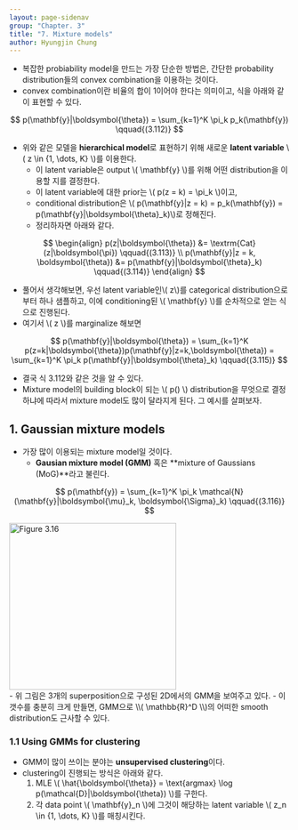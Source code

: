 ```yaml
---
layout: page-sidenav
group: "Chapter. 3"
title: "7. Mixture models"
author: Hyungjin Chung
---
```


- 복잡한 probiability model을 만드는 가장 단순한 방법은, 간단한 probability distribution들의 convex combination을 이용하는 것이다.
- convex combination이란 비율의 합이 1이어야 한다는 의미이고, 식을 아래와 같이 표현할 수 있다.

$$
p(\mathbf{y}|\boldsymbol{\theta}) = \sum_{k=1}^K \pi_k p_k(\mathbf{y}) \qquad{(3.112)}
$$

- 위와 같은 모델을 **hierarchical model**로 표현하기 위해 새로운 **latent variable** \\( z \in \{1, \dots, K\} \\)를 이용한다.
    - 이 latent variable은 output \\( \mathbf{y} \\)를 위해 어떤 distribution을 이용할 지를 결정한다.
    - 이 latent variable에 대한 prior는 \\( p(z = k) = \pi_k \\)이고,
    - conditional distribution은 \\( p(\mathbf{y}\|z = k) = p_k(\mathbf{y}) = p(\mathbf{y}\|\boldsymbol{\theta}_k)\\)로 정해진다.
    - 정리하자면 아래와 같다.

$$
\begin{align}
p(z|\boldsymbol{\theta}) &= \textrm{Cat}(z|\boldsymbol{\pi}) \qquad{(3.113)} \\
p(\mathbf{y}|z = k, \boldsymbol{\theta}) &= p(\mathbf{y}|\boldsymbol{\theta}_k) \qquad{(3.114)}
\end{align}
$$

- 풀어서 생각해보면, 우선 latent variable인\\( z\\)를 categorical distribution으로부터 하나 샘플하고, 이에 conditioning된 \\( \mathbf{y} \\)를 순차적으로 얻는 식으로 진행된다.
- 여기서 \\( z \\)를 marginalize 해보면

$$
p(\mathbf{y}|\boldsymbol{\theta}) = \sum_{k=1}^K p(z=k|\boldsymbol{\theta})p(\mathbf{y}|z=k,\boldsymbol{\theta}) = \sum_{k=1}^K \pi_k p(\mathbf{y}|\boldsymbol{\theta}_k) \qquad{(3.115)}
$$

- 결국 식 3.112와 같은 것을 알 수 있다.
- Mixture model의 building block이 되는 \\( p() \\) distribution을 무엇으로 결정하냐에 따라서 mixture model도 많이 달라지게 된다. 그 예시를 살펴보자.

## 1. Gaussian mixture models

- 가장 많이 이용되는 mixture model일 것이다.
    - **Gausian mixture model (GMM)** 혹은 **mixture of Gaussians (MoG)**라고 불린다.

$$
p(\mathbf{y}) = \sum_{k=1}^K \pi_k \mathcal{N}(\mathbf{y}|\boldsymbol{\mu}_k, \boldsymbol{\Sigma}_k) \qquad{(3.116)}
$$

<div class="text-center">
  <img src="{{ site.baseurl }}/images/3.16.PNG" alt="Figure 3.16"   height="300px" />
</div>
- 위 그림은 3개의 superposition으로 구성된 2D에서의 GMM을 보여주고 있다.
- 이 갯수를 충분히 크게 만들면, GMM으로 \\( \mathbb{R}^D \\)의 어떠한 smooth distribution도 근사할 수 있다.

### 1.1 Using GMMs for clustering

- GMM이 많이 쓰이는 분야는 **unsupervised clustering**이다.
- clustering이 진행되는 방식은 아래와 같다.
    1. MLE \\( \hat{\boldsymbol{\theta}} = \text{argmax} \log p(\mathcal{D}\|\boldsymbol{\theta}) \\)를 구한다.
    2. 각 data point \\( \mathbf{y}_n \\)에 그것이 해당하는 latent variable \\( z_n \in \{1, \dots, K\} \\)를 매칭시킨다.